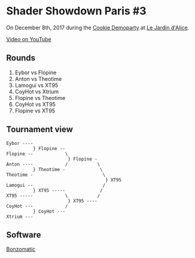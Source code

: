 # Shader Showdown Paris #3

On December 8th, 2017 during the [Cookie Demoparty](http://cookie.paris/) at [Le Jardin d'Alice](https://www.lejardindalice.org/).

[Video on YouTube](https://youtu.be/ugs3-B3Tng0)

## Rounds

1. Eybor vs Flopine
2. Anton vs Theotime
3. Lamogui vs XT95
4. CoyHot vs Xtrium
5. Flopine vs Theotime
6. CoyHot vs XT95
7. Flopine vs XT95

## Tournament view

```
Eybor ----
          } Flopine --
Flopine --            \
                       } Flopine -
Anton ----            /           \
          } Theotime -             \
Theotime -                          \
                                     } XT95
Lamogui --                          /
          } XT95 -----             /
XT95 -----            \           /
                       } XT95 ----
CoyHot ---            /
          } CoyHot ---
Xtrium ---
```

## Software

[Bonzomatic](https://github.com/Gargaj/Bonzomatic)
